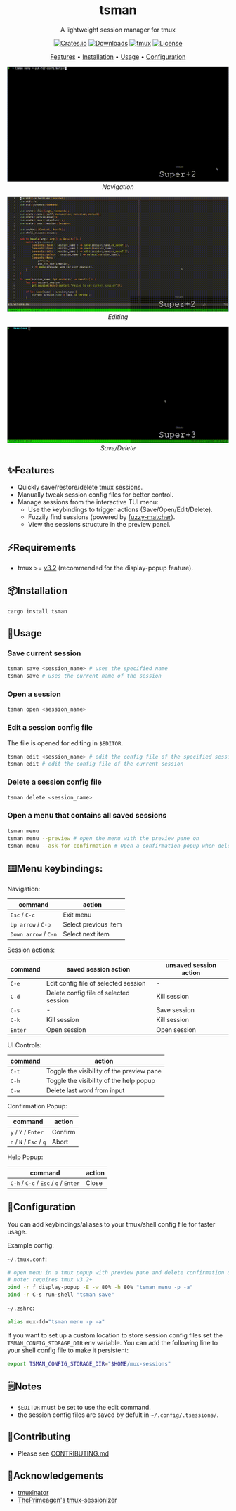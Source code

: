 <div align="center">

# tsman

A lightweight session manager for tmux

[![Crates.io](https://img.shields.io/crates/v/tsman?logo=rust)](https://crates.io/crates/tsman)
[![Downloads](https://img.shields.io/crates/d/tsman?color=blue)](https://crates.io/crates/tsman)
[![tmux](https://img.shields.io/badge/tmux-%3E%3Dv3.2-1BB91F?logo=tmux)](https://github.com/tmux/tmux)
[![License](https://img.shields.io/badge/License-MIT-orange)](LICENSE)

[Features](#features) • [Installation](#installation) • [Usage](#usage) •
[Configuration](#configuration)

![Navigation](./assets/Navigation.gif)
_Navigation_

![Edit](./assets/Edit.gif)
_Editing_

![SaveDelete](./assets/SaveDelete.gif)
_Save/Delete_

</div>

## ✨Features

- Quickly save/restore/delete tmux sessions.
- Manually tweak session config files for better control.
- Manage sessions from the interactive TUI menu:
  - Use the keybindings to trigger actions (Save/Open/Edit/Delete).
  - Fuzzily find sessions (powered by
    [fuzzy-matcher](https://github.com/skim-rs/fuzzy-matcher)).
  - View the sessions structure in the preview panel.

## ⚡Requirements

- tmux >= [v3.2](https://github.com/tmux/tmux/releases/tag/3.5a)
  (recommended for the display-popup feature).

## 📦Installation

```bash
cargo install tsman
```

## 🚀Usage

### Save current session

```bash
tsman save <session_name> # uses the specified name
tsman save # uses the current name of the session
```

### Open a session

```bash
tsman open <session_name>
```

### Edit a session config file

The file is opened for editing in `$EDITOR`.

```bash
tsman edit <session_name> # edit the config file of the specified session
tsman edit # edit the config file of the current session
```

### Delete a session config file

```bash
tsman delete <session_name>
```

### Open a menu that contains all saved sessions

```bash
tsman menu
tsman menu --preview # open the menu with the preview pane on
tsman menu --ask-for-confirmation # Open a confirmation popup when deleting
```

## ⌨️Menu keybindings:

Navigation:

| command              | action               |
| -------------------- | -------------------- |
| `Esc` / `C-c`        | Exit menu            |
| `Up arrow` / `C-p`   | Select previous item |
| `Down arrow` / `C-n` | Select next item     |

Session actions:

| command | saved session action                   | unsaved session action |
| ------- | -------------------------------------- | ---------------------- |
| `C-e`   | Edit config file of selected session   | -                      |
| `C-d`   | Delete config file of selected session | Kill session           |
| `C-s`   | -                                      | Save session           |
| `C-k`   | Kill session                           | Kill session           |
| `Enter` | Open session                           | Open session           |

UI Controls:

| command | action                                    |
| ------- | ----------------------------------------- |
| `C-t`   | Toggle the visibility of the preview pane |
| `C-h`   | Toggle the visibility of the help popup   |
| `C-w`   | Delete last word from input               |

Confirmation Popup:

| command                 | action  |
| ----------------------- | ------- |
| `y` / `Y` / `Enter`     | Confirm |
| `n` / `N` / `Esc` / `q` | Abort   |

Help Popup:

| command                               | action |
| ------------------------------------- | ------ |
| `C-h` / `C-c` / `Esc` / `q` / `Enter` | Close  |

## 🔧Configuration

You can add keybindings/aliases to your tmux/shell config file for faster usage.

Example config:

`~/.tmux.conf`:

```bash
# open menu in a tmux popup with preview pane and delete confirmation on
# note: requires tmux v3.2+
bind -r f display-popup -E -w 80% -h 80% "tsman menu -p -a"
bind -r C-s run-shell "tsman save"
```

`~/.zshrc`:

```bash
alias mux-fd="tsman menu -p -a"
```

If you want to set up a custom location to store session config files set the
`TSMAN_CONFIG_STORAGE_DIR` env variable. You can add the following line to
your shell config file to make it persistent:

```bash
export TSMAN_CONFIG_STORAGE_DIR="$HOME/mux-sessions"
```

## 🗒️Notes

- `$EDITOR` must be set to use the edit command.
- the session config files are saved by defult in `~/.config/.tsessions/`.

## 🤝Contributing

- Please see [CONTRIBUTING.md](./.github/CONTRIBUTING.md)

## 🙏Acknowledgements

- [tmuxinator](https://github.com/tmuxinator/tmuxinator)
- [ThePrimeagen's tmux-sessionizer](https://github.com/ThePrimeagen/tmux-sessionizer)
